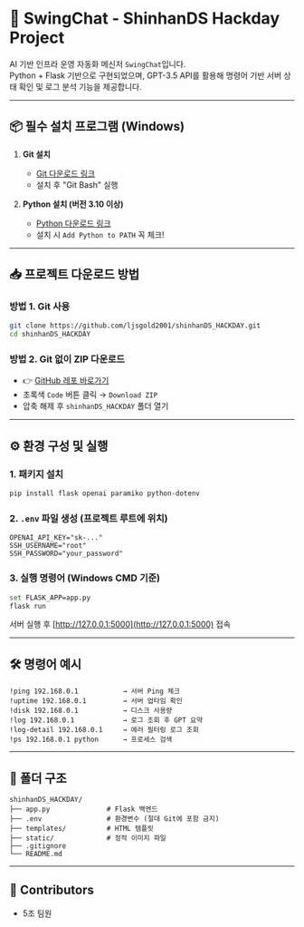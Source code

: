 # 🧠 SwingChat - ShinhanDS Hackday Project

AI 기반 인프라 운영 자동화 메신저 `SwingChat`입니다.  
Python + Flask 기반으로 구현되었으며, GPT-3.5 API를 활용해 명령어 기반 서버 상태 확인 및 로그 분석 기능을 제공합니다.

---

## 📦 필수 설치 프로그램 (Windows)

1. **Git 설치**
   - [Git 다운로드 링크](https://git-scm.com/download/win)
   - 설치 후 "Git Bash" 실행

2. **Python 설치 (버전 3.10 이상)**
   - [Python 다운로드 링크](https://www.python.org/downloads/)
   - 설치 시 `Add Python to PATH` 꼭 체크!

---

## 📥 프로젝트 다운로드 방법

### 방법 1. Git 사용
```bash
git clone https://github.com/ljsgold2001/shinhanDS_HACKDAY.git
cd shinhanDS_HACKDAY
```

### 방법 2. Git 없이 ZIP 다운로드
- 👉 [GitHub 레포 바로가기](https://github.com/ljsgold2001/shinhanDS_HACKDAY)
- 초록색 `Code` 버튼 클릭 → `Download ZIP`
- 압축 해제 후 `shinhanDS_HACKDAY` 폴더 열기

---

## ⚙️ 환경 구성 및 실행

### 1. 패키지 설치
```bash
pip install flask openai paramiko python-dotenv
```

### 2. `.env` 파일 생성 (프로젝트 루트에 위치)
```
OPENAI_API_KEY="sk-..."
SSH_USERNAME="root"
SSH_PASSWORD="your_password"
```

### 3. 실행 명령어 (Windows CMD 기준)
```bash
set FLASK_APP=app.py
flask run
```

서버 실행 후 [http://127.0.0.1:5000](http://127.0.0.1:5000) 접속

---

## 🛠️ 명령어 예시

```
!ping 192.168.0.1           → 서버 Ping 체크
!uptime 192.168.0.1         → 서버 업타임 확인
!disk 192.168.0.1           → 디스크 사용량
!log 192.168.0.1            → 로그 조회 후 GPT 요약
!log-detail 192.168.0.1     → 에러 필터링 로그 조회
!ps 192.168.0.1 python      → 프로세스 검색
```

---

## 📁 폴더 구조

```
shinhanDS_HACKDAY/
├── app.py              # Flask 백엔드
├── .env                # 환경변수 (절대 Git에 포함 금지)
├── templates/          # HTML 템플릿
├── static/             # 정적 이미지 파일
├── .gitignore
└── README.md
```

---

## 👥 Contributors
-  5조 팀원

